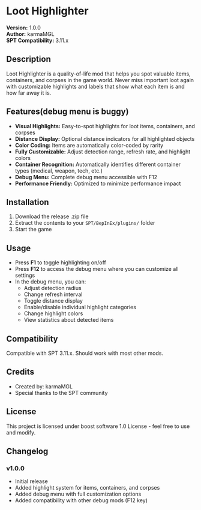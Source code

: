 # Loot Highlighter

**Version:** 1.0.0  
**Author:** karmaMGL  
**SPT Compatibility:** 3.11.x  

## Description

Loot Highlighter is a quality-of-life mod that helps you spot valuable items, containers, and corpses in the game world. Never miss important loot again with customizable highlights and labels that show what each item is and how far away it is.

## Features(debug menu is buggy)

- **Visual Highlights:** Easy-to-spot highlights for loot items, containers, and corpses
- **Distance Display:** Optional distance indicators for all highlighted objects
- **Color Coding:** Items are automatically color-coded by rarity
- **Fully Customizable:** Adjust detection range, refresh rate, and highlight colors
- **Container Recognition:** Automatically identifies different container types (medical, weapon, tech, etc.)
- **Debug Menu:** Complete debug menu accessible with F12
- **Performance Friendly:** Optimized to minimize performance impact

## Installation

1. Download the release .zip file
2. Extract the contents to your `SPT/BepInEx/plugins/` folder
3. Start the game

## Usage

- Press **F1** to toggle highlighting on/off
- Press **F12** to access the debug menu where you can customize all settings
- In the debug menu, you can:
  - Adjust detection radius
  - Change refresh interval
  - Toggle distance display
  - Enable/disable individual highlight categories
  - Change highlight colors
  - View statistics about detected items

## Compatibility

Compatible with SPT 3.11.x. Should work with most other mods.

## Credits

- Created by: karmaMGL
- Special thanks to the SPT community

## License

This project is licensed under boost software 1.0 License - feel free to use and modify.

## Changelog

### v1.0.0
- Initial release
- Added highlight system for items, containers, and corpses
- Added debug menu with full customization options
- Added compatibility with other debug mods (F12 key)

